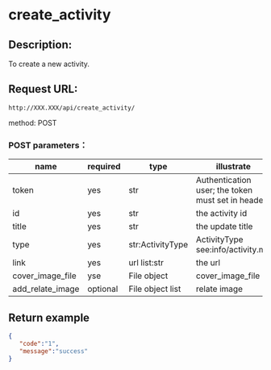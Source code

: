 # create_activity


## Description:
 To create a new activity.

## Request URL:
`http://XXX.XXX/api/create_activity/`

method: POST

### POST parameters：
| name            | required | type             | illustrate                                       |
|-----------------|---------|------------------|--------------------------------------------------|
| token           | yes     | str              | Authentication user; the token must set in header |
| id     | yes     | str              | the activity id                            |
| title         | yes     | str              | the update title                                 |
| type | yes     | str:ActivityType | ActivityType see:info/activity.md                |
| link            | yes     | url list:str     | the url                                          |
|cover_image_file| yse     | File object      | cover_image_file                                 |
|add_relate_image| optional | File object list | relate image                                     |





## Return example
```json
{
   "code":"1",
   "message":"success"
}
```